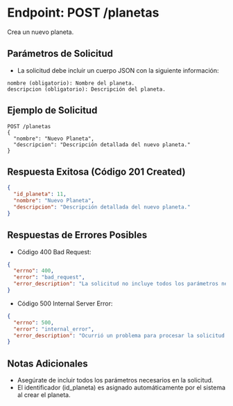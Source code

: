 # Endpoint: POST /planetas

Crea un nuevo planeta.


## Parámetros de Solicitud
- La solicitud debe incluir un cuerpo JSON con la siguiente información:

```http
nombre (obligatorio): Nombre del planeta.
descripcion (obligatorio): Descripción del planeta.
```


## Ejemplo de Solicitud
```http
POST /planetas
{
  "nombre": "Nuevo Planeta",
  "descripcion": "Descripción detallada del nuevo planeta."
}
```


## Respuesta Exitosa (Código 201 Created)
```json
{
  "id_planeta": 11,
  "nombre": "Nuevo Planeta",
  "descripcion": "Descripción detallada del nuevo planeta."
}
```

## Respuestas de Errores Posibles
- Código 400 Bad Request:
```json
{
  "errno": 400,
  "error": "bad_request",
  "error_description": "La solicitud no incluye todos los parámetros necesarios."
}
```


- Código 500 Internal Server Error:
```json
{
  "errno": 500,
  "error": "internal_error",
  "error_description": "Ocurrió un problema para procesar la solicitud."
}
```


## Notas Adicionales
- Asegúrate de incluir todos los parámetros necesarios en la solicitud.
- El identificador (id_planeta) es asignado automáticamente por el sistema al crear el planeta.